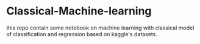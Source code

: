 # Classical-Machine-learning
this repo contain some notebook on machine learning with classical model of classification and regression based on kaggle's datasets.
